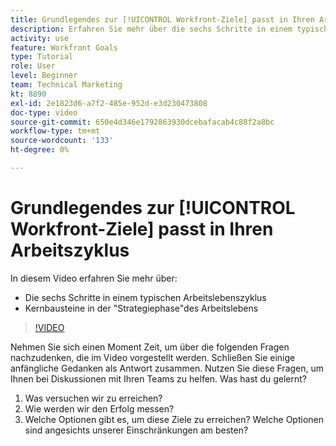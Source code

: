 ```yaml
---
title: Grundlegendes zur [!UICONTROL Workfront-Ziele] passt in Ihren Arbeitszyklus
description: Erfahren Sie mehr über die sechs Schritte in einem typischen Arbeitslebenszyklus und die Kernbausteine in der "Strategiephase" des Arbeitslebens.
activity: use
feature: Workfront Goals
type: Tutorial
role: User
level: Beginner
team: Technical Marketing
kt: 8890
exl-id: 2e1823d6-a7f2-485e-952d-e3d230473808
doc-type: video
source-git-commit: 650e4d346e1792863930dcebafacab4c88f2a8bc
workflow-type: tm+mt
source-wordcount: '133'
ht-degree: 0%

---
```


# Grundlegendes zur [!UICONTROL Workfront-Ziele] passt in Ihren Arbeitszyklus

In diesem Video erfahren Sie mehr über:

* Die sechs Schritte in einem typischen Arbeitslebenszyklus
* Kernbausteine in der &quot;Strategiephase&quot;des Arbeitslebens

>[!VIDEO](https://video.tv.adobe.com/v/335184/?quality=12&learn=on)

<!--
Your turn graphic
-->

Nehmen Sie sich einen Moment Zeit, um über die folgenden Fragen nachzudenken, die im Video vorgestellt werden. Schließen Sie einige anfängliche Gedanken als Antwort zusammen. Nutzen Sie diese Fragen, um Ihnen bei Diskussionen mit Ihren Teams zu helfen. Was hast du gelernt?

1. Was versuchen wir zu erreichen?
1. Wie werden wir den Erfolg messen?
1. Welche Optionen gibt es, um diese Ziele zu erreichen? Welche Optionen sind angesichts unserer Einschränkungen am besten?
